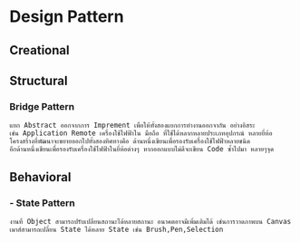 ﻿# Design Pattern

## Creational

## Structural
### Bridge Pattern
```
แยก Abstract ออกจากการ Imprement เพื่อให้ทั้งสองแยกการทำงานออกจากัน อย่างอิสระ
เช่น Application Remote เครื่องใช้ไฟฟ้าใน มือถือ ที่ใช้ได้หลากหลายประเภทอุปกรณ์ หลายยี่ห้อ
โครงสร้างที่พัฒนาจะขยายออกไปทั้งสองทิศทางคือ ด้านหนึ่งเขียนเพื่อรองรับเครื่องใช้ไฟฟ้าหลายชนิด
อีกด้านหนึ่งเขียนเพื่อรองรับเครื่องใช้ไฟฟ้าในยี่ห้อต่างๆ หากออกแบบไม่ดีจะเขียน Code ซ้ำไปมา หลายๆจุด
```

## Behavioral

### - State Pattern
```
งานที่ Object สามารถปรับเปลี่ยนสถานะได้หลายสถานะ อนาคตอาจมีเพิ่มเติมได้ เช่นการวาดภาพบน Canvas เมาส์สามารถเปลี่ยน State ได้หลาย State เช่น Brush,Pen,Selection
```